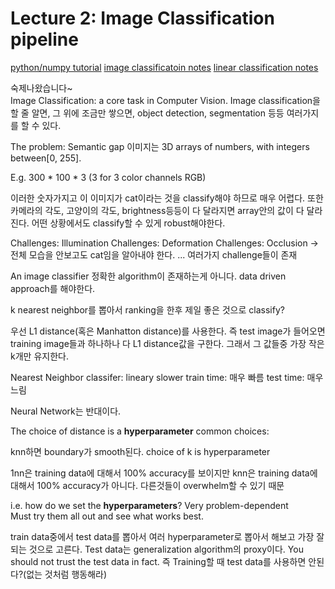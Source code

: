 # Lecture 2: Image Classification pipeline
[python/numpy tutorial](http://cs231n.github.io/python-numpy-tutorial/)
[image classificatoin notes](http://cs231n.github.io/classification/)
[linear classification notes](http://cs231n.github.io/linear-classify/)

숙제나왔습니다~  
Image Classification: a core task in Computer Vision.
Image classification을 할 줄 알면, 그 위에 조금만 쌓으면, object detection, segmentation 등등 여러가지를 할 수 있다.

The problem: Semantic gap
이미지는 3D arrays of numbers, with integers between[0, 255].

E.g.
300 * 100 * 3 (3 for 3 color channels RGB)

이러한 숫자가지고 이 이미지가 cat이라는 것을 classify해야 하므로 매우 어렵다. 또한 카메라의 각도, 고양이의 각도, brightness등등이 다 달라지면 array안의 값이 다 달라진다. 어떤 상황에서도 classify할 수 있게 robust해야한다.

Challenges: Illumination
Challenges: Deformation
Challenges: Occlusion -> 전체 모습을 안보고도 cat임을 알아내야 한다.
 ...
 여러가지 challenge들이 존재 
 
 An image classifier
 정확한 algorithm이 존재하는게 아니다.
 data driven approach를 해야한다.
 
 k nearest neighbor를 뽑아서 ranking을 한후 제일 좋은 것으로 classify?
 
 우선 L1 distance(혹은 Manhatton distance)를 사용한다. 즉 test image가 들어오면 training image들과 하나하나 다 L1 distance값을 구한다. 그래서 그 값들중 가장 작은 k개만 유지한다. 
 
Nearest Neighbor classifer: lineary slower
train time: 매우 빠름
test time: 매우 느림

Neural Network는 반대이다.

The choice of distance is a **hyperparameter** common choices:

knn하면  boundary가 smooth된다. choice of k is hyperparameter

1nn은 training data에 대해서 100% accuracy를 보이지만
knn은 training data에 대해서 100% accuracy가 아니다. 다른것들이 overwhelm할 수 있기 때문

i.e. how do we set the **hyperparameters**?
Very problem-dependent  
Must try them all out and see what works best.

train data중에서 test data를 뽑아서 여러 hyperparameter로 뽑아서 해보고 가장 잘되는 것으로 고른다. Test data는 generalization algorithm의 proxy이다. You should not trust the test data in fact. 즉 Training할 때 test data를 사용하면 안된다?(없는 것처럼 행동해라)
